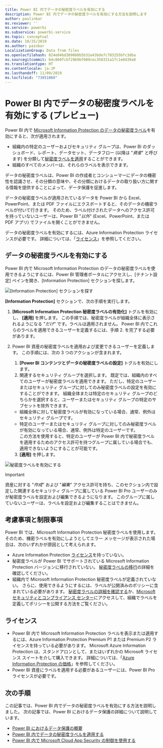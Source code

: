 ```yaml
---
title: Power BI 内でデータの秘密度ラベルを有効にする
description: Power BI 内でデータの秘密度ラベルを有効にする方法を説明します
author: paulinbar
ms.reviewer: ''
ms.service: powerbi
ms.subservice: powerbi-service
ms.topic: conceptual
ms.date: 10/25/2019
ms.author: painbar
LocalizationGroup: Data from files
ms.openlocfilehash: 024e04bd309080b5b31e43bde7c783255bfc3dba
ms.sourcegitcommit: 64c860fcbf2969bf089cec358331a1fc1e0d39a8
ms.translationtype: HT
ms.contentlocale: ja-JP
ms.lasthandoff: 11/09/2019
ms.locfileid: "73851060"
---
```

# <a name="enable-data-sensitivity-labels-in-power-bi-preview"></a>Power BI 内でデータの秘密度ラベルを有効にする (プレビュー)

Power BI 内で [Microsoft Information Protection のデータの秘密度ラベル](https://docs.microsoft.com/microsoft-365/compliance/sensitivity-labels)を有効にすると、次が適用されます。

* 組織内の特定のユーザーおよびセキュリティ グループは、Power BI のダッシュボード、レポート、データセット、データフロー (以降は "*資産*" と呼びます) を分類して[秘密度ラベルを適用](../designer/service-security-apply-data-sensitivity-labels.md)することができます。
* 組織のすべてのメンバーは、それらのラベルを表示できます。

データの秘密度ラベルは、Power BI の作成者とコンシューマーにデータの機密性を認識させ、その分類の意味や、その分類におけるデータの取り扱い方に関する情報を提供することによって、データ保護を促進します。

データの秘密度ラベルが適用されているデータを Power BI から Excel、PowerPoint、または PDF ファイルにエクスポートすると、そのデータの機密ラベルが付いて行きます。 そのため、ラベル付けされたデータへのアクセス許可を持っていないユーザーは、Power BI "*以外*" (Excel、PowerPoint、または PDF アプリ) でファイルを開くことができません。

データの秘密度ラベルを有効にするには、Azure Information Protection ライセンスが必要です。 詳細については、「[ライセンス](#licensing)」を参照してください。

## <a name="enable-data-sensitivity-labels"></a>データの秘密度ラベルを有効にする

Power BI 内で Microsoft Information Protection のデータの秘密度ラベルを使用できるようにするには、Power BI 管理者ポータルにアクセスし、[テナント設定] ペインを開き、[Information Protection] セクションを探します。

![[Information Protection] セクションを探す](media/service-security-enable-data-sensitivity-labels/enable-data-sensitivity-labels-01.png)

**[Information Protection]** セクションで、次の手順を実行します。
1.  **[Microsoft Information Protection 秘密度ラベルの有効化]** トグルを有効にし、 **[適用]** を押します。 この手順では、秘密度ラベルが組織全体に表示されるようになる "*だけ*" です。ラベルは適用されません。 Power BI 内でこれらのラベルを適用できるユーザーを定義するには、手順 2. を完了する必要があります。
2.  Power BI 資産の秘密度ラベルを適用および変更できるユーザーを定義します。 この手順には、次の 3 つのアクションが含まれます。
    1.  **[Power BI コンテンツとデータの秘密度ラベルの設定]** トグルを有効にします。
    2.  関連するセキュリティ グループを選択します。 既定では、組織内のすべてのユーザーが秘密度ラベルを適用できます。 ただし、特定のユーザーまたはセキュリティ グループに対してのみ秘密度ラベルの設定を有効にすることができます。 組織全体または特定のセキュリティ グループのどちらかを選択すると、ユーザーまたはセキュリティ グループの特定のサブセットを除外できます。
    * 組織全体に対して秘密度ラベルが有効になっている場合、通常、例外はセキュリティ グループです。
    * 特定のユーザーまたはセキュリティ グループに対してのみ秘密度ラベルが有効になっている場合、通常、例外は特定のユーザーです。  
    この方法を使用すると、特定のユーザーが Power BI 内で秘密度ラベルを適用するためのアクセス許可を持つグループに属している場合でも、適用できないようにすることが可能です。
    
    3. **[適用]** を押します。

![秘密度ラベルを有効にする](media/service-security-enable-data-sensitivity-labels/enable-data-sensitivity-labels-02.png)

> [!IMPORTANT]
> 資産に対する "*作成*" および "*編集*" アクセス許可を持ち、このセクション内で設定した関連するセキュリティ グループに属している Power BI Pro ユーザーのみが秘密度ラベルを設定および編集できるようになります。 このグループに属していないユーザーは、ラベルを設定および編集することはできません。 


## <a name="considerations-and-limitations"></a>考慮事項と制限事項

Power BI では、Microsoft Information Protection 秘密度ラベルを使用します。 そのため、機密ラベルを有効にしようとしてエラー メッセージが表示された場合は、次のいずれかが原因として考えられます。

* Azure Information Protection [ライセンス](#licensing)を持っていない。
* 秘密度ラベルが Power BI でサポートされている Microsoft Information Protection バージョンに移行されていない。 [秘密度ラベルの移行](https://docs.microsoft.com/azure/information-protection/configure-policy-migrate-labels)の詳細を確認してください。
* 組織内で Microsoft Information Protection 秘密度ラベルが定義されていない。 さらに、使用できるようにするには、ラベルが公開済みのポリシーに含まれている必要があります。 [秘密度ラベルの詳細を確認する](https://docs.microsoft.com/Office365/SecurityCompliance/sensitivity-labels)か、[Microsoft セキュリティとコンプライアンス センター](https://sip.protection.office.com/sensitivity?flight=EnableMIPLabels)にアクセスして、組織でラベルを定義してポリシーを公開する方法をご覧ください。

## <a name="licensing"></a>ライセンス

* Power BI 内で Microsoft Information Protection ラベルを表示または適用するには、Azure Information Protection Premium P1 または Premium P2 ライセンスを持っている必要があります。 Microsoft Azure Information Protection は、スタンドアロンとして、またはいずれかの Microsoft ライセンス スイートを介して購入できます。 詳細については、「[Azure Information Protection の価格](https://azure.microsoft.com/pricing/details/information-protection/)」を参照してください。
* Power BI 資産にラベルを適用する必要があるユーザーには、Power BI Pro ライセンスが必要です。


## <a name="next-steps"></a>次の手順

この記事では、Power BI 内でデータの秘密度ラベルを有効にする方法を説明しました。 次の記事では、Power BI におけるデータ保護の詳細について説明しています。 

* [Power BI におけるデータ保護の概要](service-security-data-protection-overview.md)
* [Power BI 内でデータの秘密度ラベルを適用する](../designer/service-security-apply-data-sensitivity-labels.md)
* [Power BI 内で Microsoft Cloud App Security の制御を使用する](service-security-using-microsoft-cloud-app-security-controls.md)